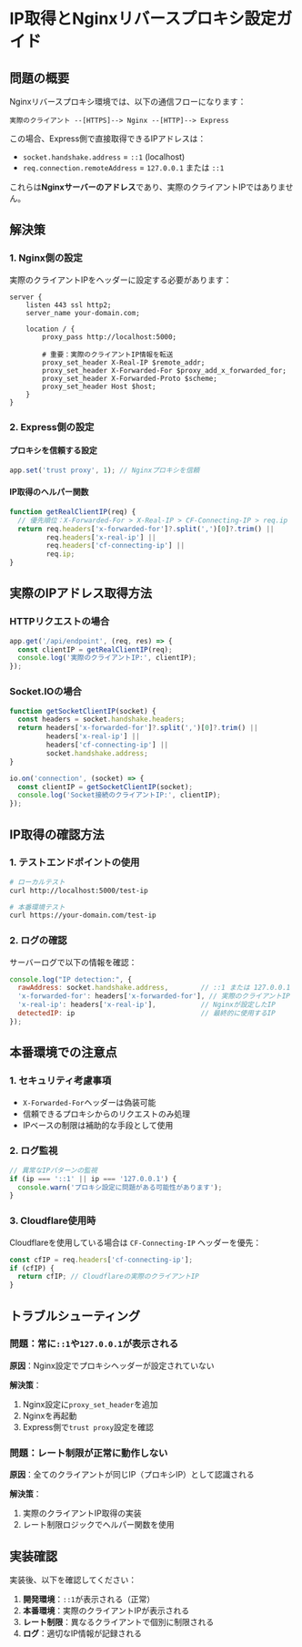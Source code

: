 # IP取得とNginxリバースプロキシ設定ガイド

## 問題の概要

Nginxリバースプロキシ環境では、以下の通信フローになります：

```
実際のクライアント --[HTTPS]--> Nginx --[HTTP]--> Express
```

この場合、Express側で直接取得できるIPアドレスは：
- `socket.handshake.address` = `::1` (localhost)
- `req.connection.remoteAddress` = `127.0.0.1` または `::1`

これらは**Nginxサーバーのアドレス**であり、実際のクライアントIPではありません。

## 解決策

### 1. Nginx側の設定

実際のクライアントIPをヘッダーに設定する必要があります：

```nginx
server {
    listen 443 ssl http2;
    server_name your-domain.com;
    
    location / {
        proxy_pass http://localhost:5000;
        
        # 重要：実際のクライアントIP情報を転送
        proxy_set_header X-Real-IP $remote_addr;
        proxy_set_header X-Forwarded-For $proxy_add_x_forwarded_for;
        proxy_set_header X-Forwarded-Proto $scheme;
        proxy_set_header Host $host;
    }
}
```

### 2. Express側の設定

#### プロキシを信頼する設定
```javascript
app.set('trust proxy', 1); // Nginxプロキシを信頼
```

#### IP取得のヘルパー関数
```javascript
function getRealClientIP(req) {
  // 優先順位：X-Forwarded-For > X-Real-IP > CF-Connecting-IP > req.ip
  return req.headers['x-forwarded-for']?.split(',')[0]?.trim() ||
         req.headers['x-real-ip'] ||
         req.headers['cf-connecting-ip'] ||
         req.ip;
}
```

## 実際のIPアドレス取得方法

### HTTPリクエストの場合
```javascript
app.get('/api/endpoint', (req, res) => {
  const clientIP = getRealClientIP(req);
  console.log('実際のクライアントIP:', clientIP);
});
```

### Socket.IOの場合
```javascript
function getSocketClientIP(socket) {
  const headers = socket.handshake.headers;
  return headers['x-forwarded-for']?.split(',')[0]?.trim() ||
         headers['x-real-ip'] ||
         headers['cf-connecting-ip'] ||
         socket.handshake.address;
}

io.on('connection', (socket) => {
  const clientIP = getSocketClientIP(socket);
  console.log('Socket接続のクライアントIP:', clientIP);
});
```

## IP取得の確認方法

### 1. テストエンドポイントの使用
```bash
# ローカルテスト
curl http://localhost:5000/test-ip

# 本番環境テスト
curl https://your-domain.com/test-ip
```

### 2. ログの確認
サーバーログで以下の情報を確認：
```javascript
console.log("IP detection:", {
  rawAddress: socket.handshake.address,        // ::1 または 127.0.0.1
  'x-forwarded-for': headers['x-forwarded-for'], // 実際のクライアントIP
  'x-real-ip': headers['x-real-ip'],           // Nginxが設定したIP
  detectedIP: ip                               // 最終的に使用するIP
});
```

## 本番環境での注意点

### 1. セキュリティ考慮事項
- `X-Forwarded-For`ヘッダーは偽装可能
- 信頼できるプロキシからのリクエストのみ処理
- IPベースの制限は補助的な手段として使用

### 2. ログ監視
```javascript
// 異常なIPパターンの監視
if (ip === '::1' || ip === '127.0.0.1') {
  console.warn('プロキシ設定に問題がある可能性があります');
}
```

### 3. Cloudflare使用時
Cloudflareを使用している場合は `CF-Connecting-IP` ヘッダーを優先：
```javascript
const cfIP = req.headers['cf-connecting-ip'];
if (cfIP) {
  return cfIP; // Cloudflareの実際のクライアントIP
}
```

## トラブルシューティング

### 問題：常に`::1`や`127.0.0.1`が表示される
**原因**：Nginx設定でプロキシヘッダーが設定されていない

**解決策**：
1. Nginx設定に`proxy_set_header`を追加
2. Nginxを再起動
3. Express側で`trust proxy`設定を確認

### 問題：レート制限が正常に動作しない
**原因**：全てのクライアントが同じIP（プロキシIP）として認識される

**解決策**：
1. 実際のクライアントIP取得の実装
2. レート制限ロジックでヘルパー関数を使用

## 実装確認

実装後、以下を確認してください：

1. **開発環境**：`::1`が表示される（正常）
2. **本番環境**：実際のクライアントIPが表示される
3. **レート制限**：異なるクライアントで個別に制限される
4. **ログ**：適切なIP情報が記録される